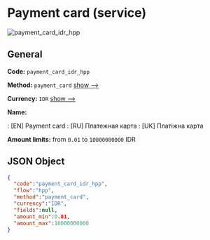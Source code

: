 
# Payment card (service) 
![payment_card_idr_hpp](https://static.openfintech.io/payment_methods/payment_card_idr_hpp/logo.svg?w=400&c=v0.59.26#w200)  

## General 
 
**Code:** `payment_card_idr_hpp` 
 
**Method:** `payment_card` 
 [show -->](/payment-methods/payment_card/) 
 
**Currency:** `IDR` [show -->](/currencies/IDR/) 
 
**Name:** 
 
:	[EN] Payment card 
:	[RU] Платежная карта 
:	[UK] Платіжна карта 
 
**Amount limits:** from `0.01` to `10000000000` IDR 

## JSON Object 

```json
{
  "code":"payment_card_idr_hpp",
  "flow":"hpp",
  "method":"payment_card",
  "currency":"IDR",
  "fields":null,
  "amount_min":0.01,
  "amount_max":10000000000
}
```  
